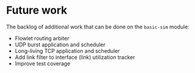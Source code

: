 # Future work

The backlog of additional work that can be done on the `basic-sim` module:

* Flowlet routing arbiter
* UDP burst application and scheduler
* Long-living TCP application and scheduler
* Add link filter to interface (link) utilization tracker
* Improve test coverage
